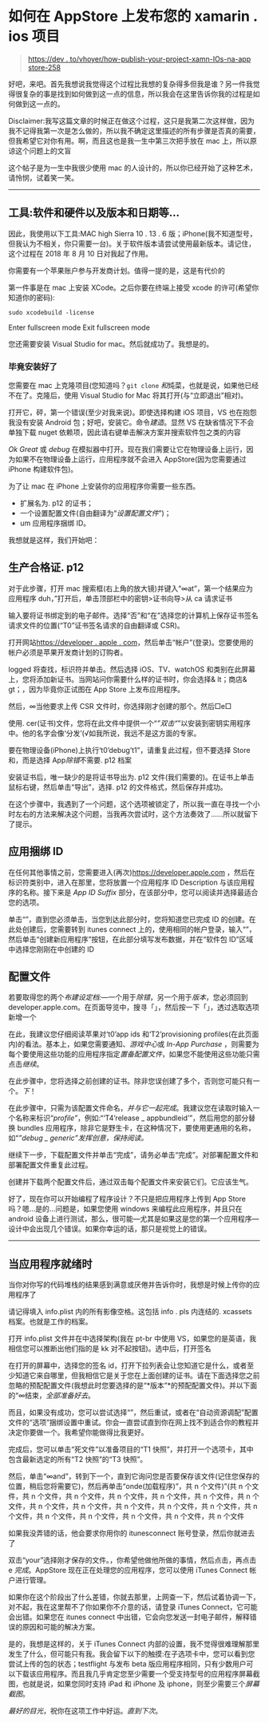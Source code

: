 # 如何在 AppStore 上发布您的 xamarin . ios 项目

> [https://dev . to/vhoyer/how-publish-your-project-xamn-IOs-na-app store-258](https://dev.to/vhoyer/como-publicar-seu-projeto-xamarin-ios-na-appstore-258)

好吧，来吧。首先我想说我觉得这个过程比我想的复杂得多但我是谁？另一件我觉得很复杂的事是找到如何做到这一点的信息，所以我会在这里告诉你我的过程是如何做到这一点的。

Disclaimer:我写这篇文章的时候正在做这个过程，这只是我第二次这样做，因为我不记得我第一次是怎么做的，所以我不确定这里描述的所有步骤是否真的需要，但我希望它对你有用。啊，而且这也是我一生中第三次把手放在 mac 上，所以原谅这个问题上的文盲

这个帖子是为一生中我很少使用 mac 的人设计的，所以你已经开始了这种艺术，请怜悯，试着笑一笑。

* * *

## 工具:软件和硬件以及版本和日期等…

因此，我使用以下工具:MAC high Sierra 10 . 13 . 6 版；iPhone(我不知道型号，但我认为不相关，你只需要一台)。关于软件版本请尝试使用最新版本。请记住，这个过程在 2018 年 8 月 10 日对我起了作用。

你需要有一个苹果账户参与开发商计划。值得一提的是，这是有代价的

第一件事是在 mac 上安装 XCode。之后你要在终端上接受 xcode 的许可(希望你知道你的密码):

```
sudo xcodebuild -license 
```

Enter fullscreen mode Exit fullscreen mode

您还需要安装 Visual Studio for mac。然后就成功了。我想是的。

### 毕竟安装好了

您需要在 mac 上克隆项目(您知道吗？`git clone` *和*炖菜，也就是说，如果他已经不在了。克隆后，使用 Visual Studio for Mac 将其打开(与“立即退出”相对)。

打开它，砰，第一个错误(至少对我来说)。即使选择构建 iOS 项目，VS 也在抱怨我没有安装 Android 包；好吧，安装它。命令*建造*。显然 VS 在缺省情况下不会单独下载 nuget 依赖项，因此请右键单击解决方案并搜索软件包之类的内容

*Ok Great* 或 *debug* 在模拟器中打开。现在我们需要让它在物理设备上运行，因为如果不在物理设备上运行，应用程序就不会进入 AppStore(因为您需要通过 iPhone 构建软件包)。

为了让 mac 在 iPhone 上安装你的应用程序你需要一些东西。

*   扩展名为. p12 的证书；
*   一个设置配置文件(自由翻译为“*设置配置文件*”)；
*   um 应用程序捆绑 ID。

我想就是这样，我们开始吧：

## 生产合格证. p12

对于此步骤，打开 mac 搜索框(右上角的放大镜)并键入“∞at”，第一个结果应为应用程序 duh，”打开后，单击顶部栏中的密钥>证书向导>从 ca 请求证书

输入要将证书绑定到的电子邮件。选择“否”和“在”选择您的计算机上保存证书签名请求文件的位置(“T0”证书签名请求的自由翻译或 CSR)。

打开网站[https://developer . apple . com](https://developer.apple.com)，然后单击“帐户”(登录)。您要使用的帐户必须是苹果开发商计划的订购者。

logged 将查找，标识符并单击。然后选择 iOS、TV、watchOS 和类别在此屏幕上，您将添加新证书。当网站问你需要什么样的证书时，你会选择& lt；商店& gt；，因为毕竟你正试图在 App Store 上发布应用程序。

然后，∞当他要求上传 CSR 文件时，你选择刚才创建的那个。然后□e□

使用. cer(证书)文件，您将在此文件中提供一个“*”双击“*”以安装到密钥实用程序中。他的名字会像‘分发’(√如我所说，我远不是这方面的专家。

要在物理设备(iPhone)上执行‘t0’debug’t1”，请重复此过程，但不要选择 Store 和，而是选择 App*除错*不需要. p12 档案

安装证书后，唯一缺少的是将证书导出为. p12 文件(我们需要的)。在证书上单击鼠标右键，然后单击“导出”，选择. p12 的文件格式，然后保存并成功。

在这个步骤中，我遇到了一个问题，这个选项被锁定了，所以我一直在寻找一个小时左右的方法来解决这个问题，当我再次尝试时，这个方法奏效了……所以就留下了提示。

## 应用捆绑 ID

在任何其他事情之前，您需要进入(再次)https://developer.apple.com ，然后在标识符类别中，进入在那里，您将放置一个应用程序 ID Description 与该应用程序的名称。接下来是 *App ID Suffix* 部分，在该部分中，您可以阅读并选择最适合您的选项。

单击“”，直到您必须单击，当您到达此部分时，您将知道您已完成 ID 的创建。在此处创建后，您需要转到 itunes connect 上的，使用相同的帐户登录，输入“”，然后单击“创建新应用程序”按钮，在此部分填写发布数据，并在“软件包 ID”区域中选择您刚刚在中创建的 ID

## 配置文件

若要取得您的两个*布建设定档:*—一个用于*除错*，另一个用于*版本*，您必须回到 developer.apple.com。在页面导览中，搜寻「」，然后按一下「」，透过选取选项新增一个

在此，我建议您仔细阅读苹果对‘t0’app ids 和‘T2’provisioning profiles(在此页面内)的看法。基本上，如果您需要通知、*游戏中心*或 *In-App Purchase* ，则需要为每个要使用这些功能的应用程序指定*置备配置文件*，如果您不能使用这些功能只需点击*继续*。

在此步骤中，您将选择之前创建的证书。除非您误创建了多个，否则您可能只有一个。*下*！

在此步骤中，只需为该配置文件命名，*并与它一起完成*。我建议您在读取时输入一个名称来标识“*profile”*，例如:“‘T4’release _ appbundleid’”，然后用您的部分替换 bundles 应用程序，除非它是野生卡，在这种情况下，要使用更通用的名称，如“*”debug _ generic”发挥创意，保持阅读。*

继续下一步，下载配置文件并单击“完成”，请务必单击“完成”。对部署配置文件和部署配置文件重复此过程。

创建并下载两个配置文件后，通过双击每个配置文件来安装它们。它应该生气。

好了，现在你可以开始编程了程序设计？不只是把应用程序上传到 App Store 吗？嗯…是的…问题是，如果您使用 windows 来编程此应用程序，并且只在 android 设备上进行测试，那么，很可能—尤其是如果这是您的第一个应用程序—设计中会出现几个错误。如果你幸运的话，那只是视觉上的错误。

* * *

## 当应用程序就绪时

当你对你写的代码堆栈的结果感到满意或厌倦并告诉你时，我想是时候上传你的应用程序了

请记得填入 info.plist 内的所有影像空格。这包括 info . pls 内连结的. xcassets 档案。也就是工作的档案。

打开 info.plist 文件并在中选择架构(我在 pt-br 中使用 VS，如果您的是英语，我相信您可以推断出他们指的是 kk 对不起按钮)。选中后，打开签名

在打开的屏幕中，选择您的签名 id，打开下拉列表会让您知道它是什么，或者至少知道它来自哪里，但我相信它是关于您在上面创建的证书。请在下面选择您之前忽略的预配配置文件(我想此时您要选择的是“*版本”*的预配配置文件)。并以下面的“∞结束，*全部准备好去*。

而且，如果没有成功，您可以尝试选择“”，然后重试，或者在“自动资源调配”配置文件的“选项”捆绑设置中重试。你会一直尝试直到你在网上找不到适合你的教程并决定你要做一个。我希望你能做得比我更好。

完成后，您可以单击“死文件”以准备项目的“T1 快照”，并打开一个选项卡，其中包含最新选定的所有“T2 快照”的“T3 快照”。

然后，单击“∞and”，转到下一个，直到它询问您是否要保存该文件(记住您保存的位置，稍后您将需要它)，然后再单击“onde(加载程序)”，共 n 个文件)”(共 n 个文件，共 n 个文件，共 n 个文件，共 n 个文件，共 n 个文件，共 n 个文件，共 n 个文件，共 n 个文件，共 n 个文件，共 n 个文件，共 n 个文件，共 n 个文件，共 n 个文件，共 n 个文件，共 n 个文件，共 n 个文件，共 n 个文件，共 n 个文件

如果我没弄错的话，他会要求你用你的 itunesconnect 账号登录，然后你就进去了

双击“your”选择刚才保存的文件。，你希望他做他所做的事情，然后点击，再点击 e *完成*。AppStore 现在正在处理您的应用程序，您可以使用 iTunes Connect 帐户进行管理。

如果你在这个阶段出了什么差错，你就去那里，上网查一下，然后试着协调一下，对不起，我在这里帮不了你如果你不介意的话，请登录 iTunes Connect，它可能会出错。如果您在 itunes connect 中出错，它会向您发送一封电子邮件，解释错误的原因和可能的解决方案。

是的，我想是这样的，关于 iTunes Connect 内部的设置，我不觉得很难理解那里发生了什么，但可能只有我。我会留下以下的触摸:在子选项卡中，您可以看到您尝试上传的包的状态；testflight 与发布 beta 版应用程序相同，只有少数用户可以下载该应用程序。而且我几乎肯定您至少需要一个受支持型号的应用程序屏幕截图，也就是说，如果您同时支持 iPad 和 iPhone 及 iphone，则至少需要三个*屏幕截图*。

*最好的目光*，祝你在这项工作中好运。*直到下次*。